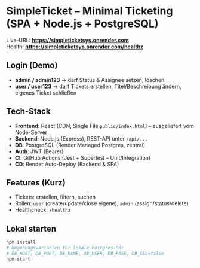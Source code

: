 ﻿# SimpleTicket – Minimal Ticketing (SPA + Node.js + PostgreSQL)

Live-URL: **https://simpleticketsys.onrender.com**  
Health: **https://simpleticketsys.onrender.com/healthz**

## Login (Demo)
- **admin / admin123** → darf Status & Assignee setzen, löschen
- **user / user123** → darf Tickets erstellen, Titel/Beschreibung ändern, eigenes Ticket schließen

## Tech-Stack
- **Frontend**: React (CDN, Single File `public/index.html`) – ausgeliefert vom Node-Server
- **Backend**: Node.js (Express), REST-API unter `/api/...`
- **DB**: PostgreSQL (Render Managed Postgres, zentral)
- **Auth**: JWT (Bearer)
- **CI**: GitHub Actions (Jest + Supertest – Unit/Integration)
- **CD**: Render Auto-Deploy (Backend & SPA)

## Features (Kurz)
- Tickets: erstellen, filtern, suchen
- Rollen: `user` (create/update/close eigene), `admin` (assign/status/delete)
- Healthcheck: `/healthz`

## Lokal starten
```bash
npm install
# Umgebungsvariablen für lokale Postgres-DB:
# DB_HOST, DB_PORT, DB_NAME, DB_USER, DB_PASS, DB_SSL=false
npm start

